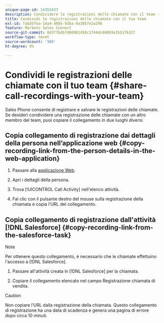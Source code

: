 ```yaml
---
unique-page-id: 14352437
description: Condividere le registrazioni delle chiamate con il team - Documentazione Marketo - Documentazione del prodotto
title: Condividi le registrazioni delle chiamate con il tuo team
exl-id: fabd5fba-14a4-4885-93ba-9a3857e2a298
feature: Marketo Sales Connect
source-git-commit: 0d37fbdb7d08901458c1744dc68893e155176327
workflow-type: tm+mt
source-wordcount: '165'
ht-degree: 0%

---
```


# Condividi le registrazioni delle chiamate con il tuo team {#share-call-recordings-with-your-team}

Sales Phone consente di registrare e salvare le registrazioni delle chiamate. Se desideri condividere una registrazione delle chiamate con un altro membro del team, puoi copiare il collegamento in due luoghi diversi.

## Copia collegamento di registrazione dai dettagli della persona nell’applicazione web {#copy-recording-link-from-the-person-details-in-the-web-application}

1. Passare alla [applicazione Web](https://toutapp.com/login).

1. Apri i dettagli della persona.

1. Trova [!UICONTROL Call Activity] nell&#39;elenco attività.

1. Fai clic con il pulsante destro del mouse sulla registrazione della chiamata e copia l’URL del collegamento.

## Copia collegamento di registrazione dall&#39;attività [!DNL Salesforce] {#copy-recording-link-from-the-salesforce-task}

>[!NOTE]
>
>Per ottenere questo collegamento, è necessario che le chiamate effettuino l&#39;accesso a [!DNL Salesforce].

1. Passare all&#39;attività creata in [!DNL Salesforce] per la chiamata.

1. Copiare il collegamento elencato nel campo Registrazione chiamata di vendita.

>[!CAUTION]
>
>Non copiare l’URL dalla registrazione della chiamata. Questo collegamento di registrazione ha una data di scadenza e genera una pagina di errore dopo circa 10 minuti.
